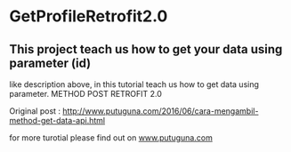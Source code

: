# GetProfileRetrofit2.0
This project teach us how to get your data using parameter (id)
------------------------------------------------------------------

like description above, in this tutorial teach us how to get data using parameter. METHOD POST RETROFIT 2.0

Original post : http://www.putuguna.com/2016/06/cara-mengambil-method-get-data-api.html

for more turotial please find out on www.putuguna.com
